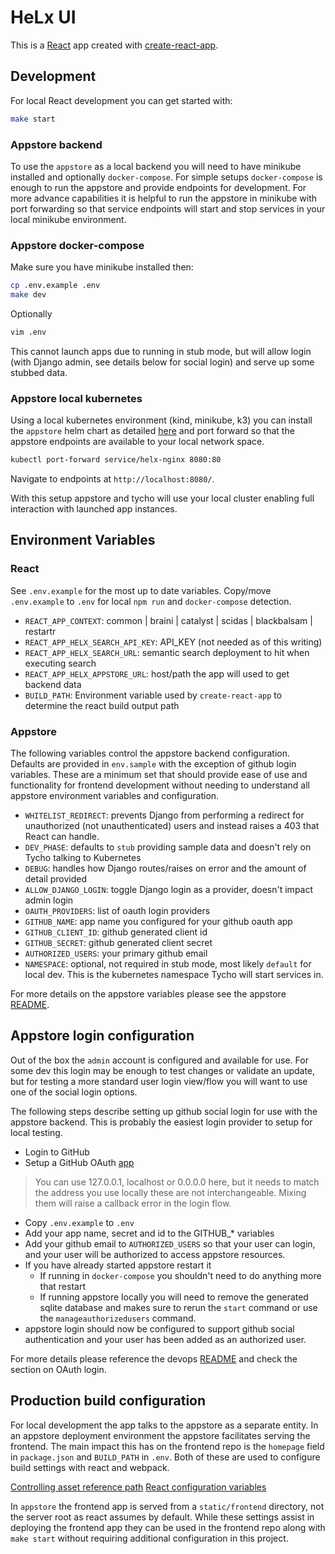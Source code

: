 # HeLx UI

This is a [React](reactjs.org/) app created with [create-react-app](https://create-react-app.dev/).

## Development

For local React development you can get started with:

```bash
make start
```

### Appstore backend

To use the `appstore` as a local backend you will need to have minikube installed
and optionally `docker-compose`. For simple setups `docker-compose` is enough to
run the appstore and provide endpoints for development. For more advance capabilities
it is helpful to run the appstore in minikube with port forwarding so that service
endpoints will start and stop services in your local minikube environment.

### Appstore docker-compose

Make sure you have minikube installed then:

```bash
cp .env.example .env
make dev
```

Optionally

```bash
vim .env
```

This cannot launch apps due to running in stub mode, but will allow login (with
Django admin, see details below for social login) and serve up some stubbed data.

### Appstore local kubernetes

Using a local kubernetes environment (kind, minikube, k3) you can install the
`appstore` helm chart as detailed [here](https://github.com/helxplatform/appstore/tree/alexander/react-build/appstore#development-environment-with-kubernetes)
and port forward so that the appstore endpoints are available to your local
network space.

```bash
kubectl port-forward service/helx-nginx 8080:80
```

Navigate to endpoints at `http://localhost:8080/`.

With this setup appstore and tycho will use your local cluster enabling full
interaction with launched app instances.

## Environment Variables

### React

See `.env.example` for the most up to date variables. Copy/move `.env.example`
to `.env` for local `npm run` and `docker-compose` detection.

- `REACT_APP_CONTEXT`: common | braini | catalyst | scidas | blackbalsam | restartr
- `REACT_APP_HELX_SEARCH_API_KEY`: API_KEY (not needed as of this writing)
- `REACT_APP_HELX_SEARCH_URL`: semantic search deployment to hit when executing search
- `REACT_APP_HELX_APPSTORE_URL`: host/path the app will used to get backend data
- `BUILD_PATH`: Environment variable used by `create-react-app` to determine
the react build output path

### Appstore

The following variables control the appstore backend configuration. Defaults are
provided in `env.sample` with the exception of github login variables. These are
a minimum set that should provide ease of use and functionality for frontend
development without needing to understand all appstore environment variables
and configuration.

- `WHITELIST_REDIRECT`: prevents Django from performing a redirect for unauthorized
(not unauthenticated) users and instead raises a 403 that React can handle.
- `DEV_PHASE`: defaults to `stub` providing sample data and doesn't rely on Tycho
talking to Kubernetes
- `DEBUG`: handles how Django routes/raises on error and the amount of detail provided
- `ALLOW_DJANGO_LOGIN`: toggle Django login as a provider, doesn't impact admin login
- `OAUTH_PROVIDERS`: list of oauth login providers
- `GITHUB_NAME`: app name you configured for your github oauth app
- `GITHUB_CLIENT_ID`: github generated client id
- `GITHUB_SECRET`: github generated client secret
- `AUTHORIZED_USERS`: your primary github email
- `NAMESPACE`: optional, not required in stub mode, most likely `default` for
local dev. This is the kubernetes namespace Tycho will start services in.

For more details on the appstore variables please see the appstore [README](https://github.com/helxplatform/appstore/tree/develop/appstore#app-development).

## Appstore login configuration

Out of the box the `admin` account is configured and available for use. For
some dev this login may be enough to test changes or validate an update, but
for testing a more standard user login view/flow you will want to use one
of the social login options.

The following steps describe setting up github social login for use with the
appstore backend. This is probably the easiest login provider to setup for local
testing.

- Login to GitHub
- Setup a GitHub OAuth [app](https://docs.github.com/en/developers/apps/creating-an-oauth-app)

> You can use 127.0.0.1, localhost or 0.0.0.0 here, but it needs to match the
> address you use locally these are not interchangeable. Mixing them will raise
> a callback error in the login flow.

- Copy `.env.example` to `.env`
- Add your app name, secret and id to the GITHUB_* variables
- Add your github email to `AUTHORIZED_USERS` so that your user can login, and
your user will be authorized to access appstore resources.
- If you have already started appstore restart it
  - If running in `docker-compose` you shouldn't need to do anything more that restart
  - If running appstore locally you will need to remove the generated sqlite database
and makes sure to rerun the `start` command or use the `manageauthorizedusers` command.
- appstore login should now be configured to support github social authentication
and your user has been added as an authorized user.

For more details please reference the devops [README](https://github.com/helxplatform/devops/tree/develop#configure-environment-variables-for-helx-deployment)
and check the section on OAuth login.

## Production build configuration

For local development the app talks to the appstore as a separate entity. In an
appstore deployment environment the appstore facilitates serving the frontend.
The main impact this has on the frontend repo is the `homepage` field in
`package.json` and `BUILD_PATH` in `.env`. Both of these are used to configure
build settings with react and webpack.

[Controlling asset reference path](https://create-react-app.dev/docs/deployment/#building-for-relative-paths)
[React configuration variables](https://create-react-app.dev/docs/advanced-configuration/)

In `appstore` the frontend app is served from a `static/frontend` directory,
not the server root as react assumes by default. While these settings assist in
deploying the frontend app they can be used in the frontend repo along with
`make start` without requiring additional configuration in this project.
